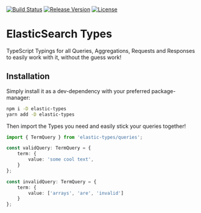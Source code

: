 [![Build Status](https://img.shields.io/endpoint.svg?url=https%3A%2F%2Factions-badge.atrox.dev%2Fsinexist%2Felastic-types%2Fbadge%3Fref%3Dmaster&style=for-the-badge)](https://github.com/SiNEXiST/elastic-types/actions)
[![Release Version](https://img.shields.io/github/release/sinexist/elastic-types.svg?style=for-the-badge)](https://www.npmjs.com/package/elastic-types)
[![License](https://img.shields.io/github/license/sinexist/elastic-types.svg?style=for-the-badge)](https://github.com/sinexist/elastic-types/blob/master/LICENSE)

# ElasticSearch Types

TypeScript Typings for all Queries, Aggregations, Requests and Responses
to easily work with it, without the guess work!

## Installation

Simply install it as a dev-dependency with your preferred package-manager:

```sh
npm i -D elastic-types
yarn add -D elastic-types
```

Then import the Types you need and easily stick your queries together!

```typescript
import { TermQuery } from 'elastic-types/queries';

const validQuery: TermQuery = {
    term: {
        value: 'some cool text',
    }
};

const invalidQuery: TermQuery = {
    term: {
        value: ['arrays', 'are', 'invalid']
    }
};
```